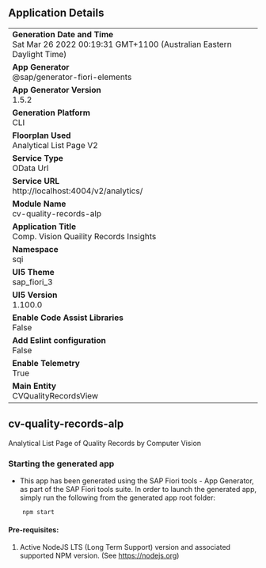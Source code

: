 ## Application Details
|               |
| ------------- |
|**Generation Date and Time**<br>Sat Mar 26 2022 00:19:31 GMT+1100 (Australian Eastern Daylight Time)|
|**App Generator**<br>@sap/generator-fiori-elements|
|**App Generator Version**<br>1.5.2|
|**Generation Platform**<br>CLI|
|**Floorplan Used**<br>Analytical List Page V2|
|**Service Type**<br>OData Url|
|**Service URL**<br>http://localhost:4004/v2/analytics/
|**Module Name**<br>cv-quality-records-alp|
|**Application Title**<br>Comp. Vision Quaility Records Insights|
|**Namespace**<br>sqi|
|**UI5 Theme**<br>sap_fiori_3|
|**UI5 Version**<br>1.100.0|
|**Enable Code Assist Libraries**<br>False|
|**Add Eslint configuration**<br>False|
|**Enable Telemetry**<br>True|
|**Main Entity**<br>CVQualityRecordsView|

## cv-quality-records-alp

Analytical List Page of Quality Records by Computer Vision

### Starting the generated app

-   This app has been generated using the SAP Fiori tools - App Generator, as part of the SAP Fiori tools suite.  In order to launch the generated app, simply run the following from the generated app root folder:

```
    npm start
```

#### Pre-requisites:

1. Active NodeJS LTS (Long Term Support) version and associated supported NPM version.  (See https://nodejs.org)


